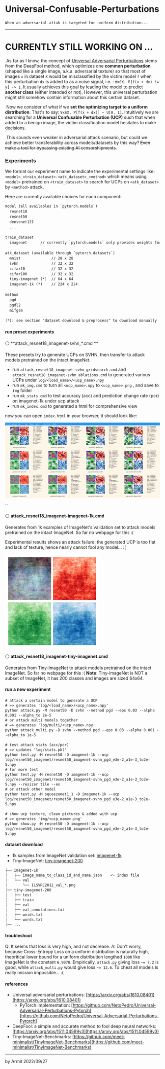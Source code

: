 # Universal-Confusable-Perturbations

    When an adversarial attak is targeted for uniform distribution...

----

# CURRENTLY STILL WORKING ON ...

​    As far as I know, the concept of [Universal Adversarial Perturbations](https://arxiv.org/abs/1610.08401) stems from the DeepFool method, which optimizes one **common perturbation** (shaped like a single image, a.k.a. adversarial texture) so that most of images `x` in dataset `X` would be misclassified by the victim model `f` when this perturbation `dx` is added to as a noise signal, i.e. : `∀x∈X. P[f(x + dx) != y] -> 1`. It usually achieves this goal by leading the model to predict **another class** (either intended or not), However, this universal perturbation might still somehow contain information about this certain dataset.  

​    Now we consider of what if we **set the optimizing target to a uniform distribution**. That's to say: `∀x∈X. P[f(x + dx)] ~ U[0, 1]`. Intuitively we are searching for a **Universal Confusable Perturbation (UCP)** such that when added to a benign image, the victim classification model hesitates to make decisions. 

​    This sounds even weaker in adversarial attack scenario, but could we achieve better transferability across models/datasets by this way? <del> Even make a tool for bypassing existing AI censorshipments.</del>


### Experiments

We format our experiment name to indicate the experimental settings like: `<model>_<train_dataset>-<atk_dataset>_<method>` which means using `<model>` pretrained on `<train_dataset>` to search for UCPs on `<atk_dataset>` by `<method>` attack.

Here are currently available choices for each component:

```txt
model (all availables in `pytorch.models`)
  resnet18
  resnet50
  densenet121
  ...

train_dataset
  imagenet      // currently `pytorch.models` only provides weights for `imagenet`

atk_dataset (available through `pytorch.datasets`)
  mnist              // 28 x 28
  svhn               // 32 x 32
  cifar10            // 32 x 32
  cifar100           // 32 x 32
  tiny-imagenet (*)  // 64 x 64
  imagenet-1k (*)    // 224 x 224

method
  pgd
  pgdl2
  mifgsm

(*): see section "dataset download & preprocess" to download manually
```

#### run preset experiments

⚪ **attack_resnet18_imagenet-svhn_\*.cmd **

These presets try to generate UCPs on SVHN, then transfer to attack models pretrained on the intact ImageNet.

- run `attack_resnet18_imagenet-svhn_gridsearch.cmd` and `attack_resnet18_imagenet-svhn_ablations.cmd` to generated various UCPs under `log/<load_name>/<ucp_name>.npy`
- run `mk_img.cmd` to turn all `<ucp_name>.npy` to `<ucp_name>.png` , and save to `img` folder
- run `mk_stats.cmd` to test accuracy (acc) and prediction change rate (pcr) on imagenet-1k under ucp attack 
- run `mk_index.cmd` to generated a html for comprehensive view

now you can open `index.html` in your browser, it should look like:

![index.png](index.png)

``

⚪ **attack_resnet18_imagenet-imagenet-1k.cmd**

Generates from 1k examples of ImageNet's validation set to attack models pretrained on the intact ImageNet. So far no webpage for this :(

Experimental results shows an attack failure: the generated UCP is too flat and lack of texture, hence nearly cannot fool any model... :(

![img\resnet18_imagenet-imagenet-1k_pgd_e3e-2_a1e-3.png](img\resnet18_imagenet-imagenet-1k_pgd_e3e-2_a1e-3.png)

⚪ **attack_resnet18_imagenet-tiny-imagenet.cmd**

Generates from Tiny-ImageNet to attack models pretrained on the intact ImageNet. So far no webpage for this :(
**Note**: Tiny-ImageNet is NOT a subset of ImageNet, it has 200 classes and images are sized 64x64.

#### run a new experiment

```shell
# attack a certain model to generate a UCP
# => generates 'log/<load_name>/<ucp_name>.npy'
python attack.py -M resnet50 -D svhn --method pgd --eps 0.03 --alpha 0.001 --alpha_to 2e-5
# or attack multi models together
# => generates 'log/multi/<ucp_name>.npy'
python attack_multi.py -D svhn --method pgd --eps 0.03 --alpha 0.001 --alpha_to 1e-5

# test attack stats (acc/pcr)
# => updates 'log/stats.pkl'
python test.py -M resnet50 -D imagenet-1k --ucp log/resnet50_imagenet/resnet50_imagenet-svhn_pgd_e3e-2_a1e-3_to2e-5.npy
# for more test
python test.py -M resnet50 -D imagenet-1k --ucp log/resnet50_imagenet/resnet50_imagenet-svhn_pgd_e3e-2_a1e-3_to2e-5.npy --resizer tile --ex
# or attack other model
python test.py -M squeezenet1_1 -D imagenet-1k --ucp log/resnet50_imagenet/resnet50_imagenet-svhn_pgd_e3e-2_a1e-3_to2e-5.npy

# show ucp texture, clean pictures & added with ucp
# => generates 'img/<ucp_name>.png'
python show.py -M resnet50 -D imagenet-1k --ucp log/resnet50_imagenet/resnet50_imagenet-svhn_pgd_e3e-2_a1e-3_to2e-5.npy
```

#### dataset download

- 1k samples from ImageNet validation set: [imagenet-1k](https://pan.quark.cn/s/21953f83f874)
- Tiny-ImageNet: [tiny-imagenet-200](https://tiny-imagenet.herokuapp.com)

```
├── imagenet-1k
│   ├── image_name_to_class_id_and_name.json    <- index file
│   └── val
│       └── ILSVRC2012_val_*.png
│── tiny-imagenet-200
│   ├── test
│   ├── train
│   ├── val
│   ├── val_annotations.txt
│   ├── wnids.txt
│   └── words.txt
│── ...
```

#### troubleshoot

Q: It seems that loss is very high, and not decrease.
A: Don't worry, because Cross-Entropy Loss on a uniform distribution is naturally high, theoritical lower bound for a uniform distribution lengthed `1000` like ImageNet is the constant `6.9078`. Empirically, `attack.py` giving loss `~= 7.2` is good, while  `attack_multi.py` would give loss `~= 12.6`. To cheat all models is really mission impossible... :(


#### references

- Universal adversarial perturbations: [https://arxiv.org/abs/1610.08401](https://arxiv.org/abs/1610.08401)
  - PyTorch implementation: [https://github.com/NetoPedro/Universal-Adversarial-Perturbations-Pytorch][https://github.com/NetoPedro/Universal-Adversarial-Perturbations-Pytorch] 
- DeepFool: a simple and accurate method to fool deep neural networks: [https://arxiv.org/abs/1511.04599v3](https://arxiv.org/abs/1511.04599v3)
- Tiny-ImageNet-Benchmarks: [https://github.com/meet-minimalist/TinyImageNet-Benchmarks](https://github.com/meet-minimalist/TinyImageNet-Benchmarks)

----

by Armit
2022/09/27 
